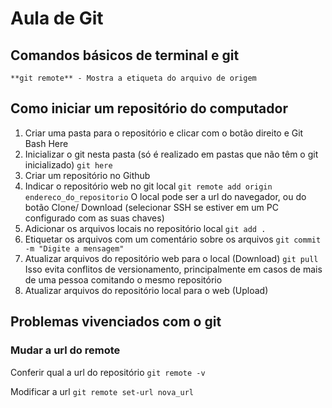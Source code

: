 # Aula de Git

## Comandos básicos de terminal e git
```
**git remote** - Mostra a etiqueta do arquivo de origem

```

## Como iniciar um repositório do computador
1. Criar uma pasta para o repositório e clicar com o botão direito e Git Bash Here
2. Inicializar o git nesta pasta (só é realizado em pastas que não têm o git inicializado)
``` git here ```
3. Criar um repositório no Github
4. Indicar o repositório web no git local
``` git remote add origin endereco_do_repositorio ```
O local pode ser a url do navegador, ou do botão Clone/ Download (selecionar SSH se estiver em um PC configurado com as suas chaves)
5. Adicionar os arquivos locais no repositório local
``` git add . ```
6. Etiquetar os arquivos com um comentário sobre os arquivos
``` git commit -m "Digite a mensagem" ```
7. Atualizar arquivos do repositório web para o local (Download)
``` git pull ```
Isso evita conflitos de versionamento, principalmente em casos de mais de uma pessoa comitando o mesmo repositório
8. Atualizar arquivos do repositório local para o web (Upload)

## Problemas vivenciados com o git

### Mudar a url do remote

Conferir qual a url do repositório
``` git remote -v ```

Modificar a url
``` git remote set-url nova_url ```

